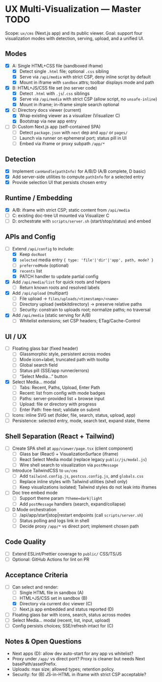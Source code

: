 # UX Multi-Visualization — Master TODO

Scope: `ux/cms` (Next.js app) and its public viewer. Goal: support four visualization modes with detection, serving, upload, and a unified UI.

## Modes

- [x] A: Single HTML+CSS file (sandboxed iframe)
  - [x] Detect single `.html` file; optional `.css` sibling
  - [x] Serve via `/api/media` with strict CSP, deny inline script by default
  - [x] Mount in iframe with `sandbox` attrs; toolbar displays mode and path
- [x] B: HTML+JS/CSS file set (no server code)
  - [x] Detect `.html` with `.js`/`.css` siblings
  - [x] Serve via `/api/media` with strict CSP (allow script, no `unsafe-inline`)
  - [x] Mount in iframe; in-iframe simple search optional
- [x] C: Directory docs viewer (current)
  - [x] Wrap existing viewer as a visualizer (Visualizer C)
  - [x] Bootstrap via new app entry
- [ ] D: Custom Next.js app (self-contained SPA)
  - [ ] Detect `package.json` with `next` dep and `app/` or `pages/`
  - [ ] Launch via runner on ephemeral port; status pill in UI
  - [ ] Embed via iframe or proxy subpath `/app/*`

## Detection

- [x] Implement `canHandle(pathInfo)` for A/B/D (A/B complete, D basic)
- [x] Add server-side utilities to compute `pathInfo` for a selected entry
- [x] Provide selection UI that persists chosen entry

## Runtime / Embedding

- [x] A/B: iframe with strict CSP; static content from `/api/media`
- [ ] C: existing doc-tree UI mounted via Visualizer C
- [ ] D: orchestrate with `scripts/server.sh` (start/stop/status) and embed

## APIs and Config

- [ ] Extend `/api/config` to include:
  - [x] Keep `docRoot`
  - [x] `selected` media entry `{ type: 'file'|'dir'|'app', path, mode? }`
  - [ ] `preferredMode` (optional)
  - [x] `recents` list
  - [x] PATCH handler to update partial config
- [x] Add `/api/media/list` for quick roots and helpers
  - [ ] Return known roots and resolved labels
- [x] Add `/api/upload` (multipart)
  - [ ] File upload → `files/uploads/<timestamp>/<name>`
  - [ ] Directory upload (webkitdirectory) → preserve relative paths
  - [ ] Security: constrain to uploads root; normalize paths; no traversal
- [x] Add `/api/media` (static serving for A/B)
  - [ ] Whitelist extensions; set CSP headers; ETag/Cache-Control

## UI / UX

- [ ] Floating glass bar (fixed header)
  - [ ] Glassmorphic style, persistent across modes
  - [ ] Mode icon+label, truncated path with tooltip
  - [ ] Global search field
  - [ ] Status pill (SSE/app runner/errors)
  - [ ] “Select Media…” button
- [x] Select Media… modal
  - [ ] Tabs: Recent, Paths, Upload, Enter Path
  - [ ] Recent: list from config with mode badges
  - [ ] Paths: server-provided list + browse input
  - [ ] Upload: file or directory with progress
  - [ ] Enter Path: free-text; validate on submit
- [ ] Icons: inline SVG set (folder, file, search, status, upload, app)
- [ ] Persistence: selected entry, mode, search text, expand state, theme

## Shell Separation (React + Tailwind)

- [ ] Create SPA shell at `app/viewer/page.tsx` (client component)
  - [ ] Glass bar (React) + VisualizationSurface (iframe)
  - [ ] React Select Media modal (replace legacy `public/js/modal.js`)
  - [ ] Wire shell search to visualization via `postMessage`
- [ ] Introduce TailwindCSS to `ux/cms`
  - [ ] Add `tailwind.config.js`, `postcss.config.js`, and `globals.css`
  - [ ] Replace inline styles with Tailwind utilities (shell only)
  - [ ] Keep visualizations isolated; Tailwind styles do not leak into iframes
- [ ] Doc tree embed mode
  - [ ] Support theme param `?theme=dark|light`
  - [ ] Add `postMessage` handlers (search, expand/collapse)
- [ ] D Mode orchestration
  - [ ] /api/app/start|stop|restart endpoints (call `scripts/server.sh`)
  - [ ] Status polling and logs link in shell
  - [ ] Decide proxy `/app/*` vs direct port; implement chosen path

## Code Quality

- [ ] Extend ESLint/Prettier coverage to `public/` CSS/TS/JS
- [ ] Optional: GitHub Actions for lint on PR

## Acceptance Criteria

- [ ] Can select and render:
  - [ ] Single HTML file in sandbox (A)
  - [ ] HTML+JS/CSS set in sandbox (B)
  - [x] Directory via current doc viewer (C)
  - [ ] Next.js app embedded and status reported (D)
- [ ] Floating glass bar with icons, search, status across modes
- [ ] Select Media… modal (recent, list, input, upload)
- [ ] Config persists choices; SSE/refresh intact for (C)

## Notes & Open Questions

- Next apps (D): allow dev auto-start for any app vs whitelist?
- Proxy under `/app/` vs direct port? Proxy is cleaner but needs Next basePath/assetPrefix.
- Uploads: max size; allowed types; retention policy.
- Security: for (B) JS-in-HTML in iframe with strict CSP acceptable?
